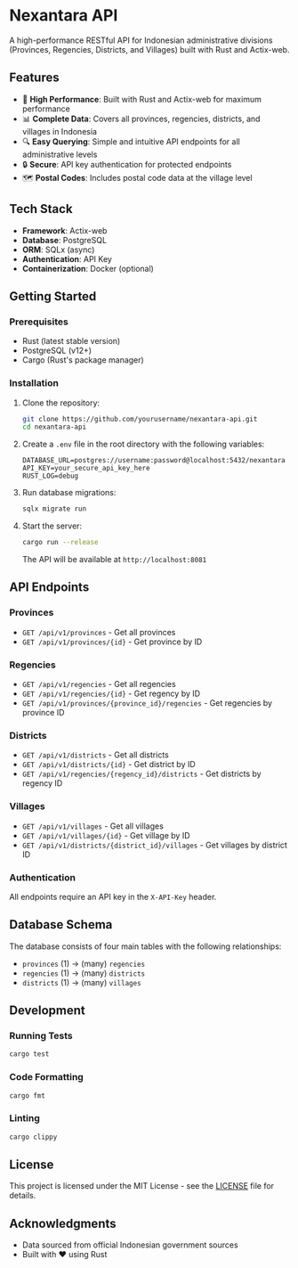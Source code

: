 # Nexantara API

A high-performance RESTful API for Indonesian administrative divisions (Provinces, Regencies, Districts, and Villages) built with Rust and Actix-web.

## Features

- 🚀 **High Performance**: Built with Rust and Actix-web for maximum performance
- 📊 **Complete Data**: Covers all provinces, regencies, districts, and villages in Indonesia
- 🔍 **Easy Querying**: Simple and intuitive API endpoints for all administrative levels
- 🔒 **Secure**: API key authentication for protected endpoints
- 🗺️ **Postal Codes**: Includes postal code data at the village level

## Tech Stack

- **Framework**: Actix-web
- **Database**: PostgreSQL
- **ORM**: SQLx (async)
- **Authentication**: API Key
- **Containerization**: Docker (optional)

## Getting Started

### Prerequisites

- Rust (latest stable version)
- PostgreSQL (v12+)
- Cargo (Rust's package manager)

### Installation

1. Clone the repository:

   ```bash
   git clone https://github.com/yourusername/nexantara-api.git
   cd nexantara-api
   ```

2. Create a `.env` file in the root directory with the following variables:

   ```env
   DATABASE_URL=postgres://username:password@localhost:5432/nexantara
   API_KEY=your_secure_api_key_here
   RUST_LOG=debug
   ```

3. Run database migrations:

   ```bash
   sqlx migrate run
   ```

4. Start the server:

   ```bash
   cargo run --release
   ```

   The API will be available at `http://localhost:8081`

## API Endpoints

### Provinces

- `GET /api/v1/provinces` - Get all provinces
- `GET /api/v1/provinces/{id}` - Get province by ID

### Regencies

- `GET /api/v1/regencies` - Get all regencies
- `GET /api/v1/regencies/{id}` - Get regency by ID
- `GET /api/v1/provinces/{province_id}/regencies` - Get regencies by province ID

### Districts

- `GET /api/v1/districts` - Get all districts
- `GET /api/v1/districts/{id}` - Get district by ID
- `GET /api/v1/regencies/{regency_id}/districts` - Get districts by regency ID

### Villages

- `GET /api/v1/villages` - Get all villages
- `GET /api/v1/villages/{id}` - Get village by ID
- `GET /api/v1/districts/{district_id}/villages` - Get villages by district ID

### Authentication

All endpoints require an API key in the `X-API-Key` header.

## Database Schema

The database consists of four main tables with the following relationships:

- `provinces` (1) -> (many) `regencies`
- `regencies` (1) -> (many) `districts`
- `districts` (1) -> (many) `villages`

## Development

### Running Tests

```bash
cargo test
```

### Code Formatting

```bash
cargo fmt
```

### Linting

```bash
cargo clippy
```

## License

This project is licensed under the MIT License - see the [LICENSE](LICENSE) file for details.

## Acknowledgments

- Data sourced from official Indonesian government sources
- Built with ❤️ using Rust
